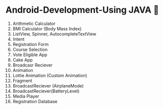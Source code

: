 # Android-Development-Using JAVA 📱

1. Arithmetic Calculator<br>
2. BMI Calculator (Body Mass Index)<br>
3. ListView, Spinner, AutocompleteTextView<br>
4. Intent<br>
5. Registration Form<br>
6. Course Selection<br>
7. Vote Eligible App<br>
8. Cake App<br>
9. Broadcasr Reciever<br>
10. Animation<br>
11. Lottie Animation (Custom Animation)<br>
12. Fragment<br>
13. BroadcastReciever (AirplaneMode)<br>
14. BroadcastReciever(BatteryLevel)<br>
15. Media Player<br>
16. Registration Database<br>
